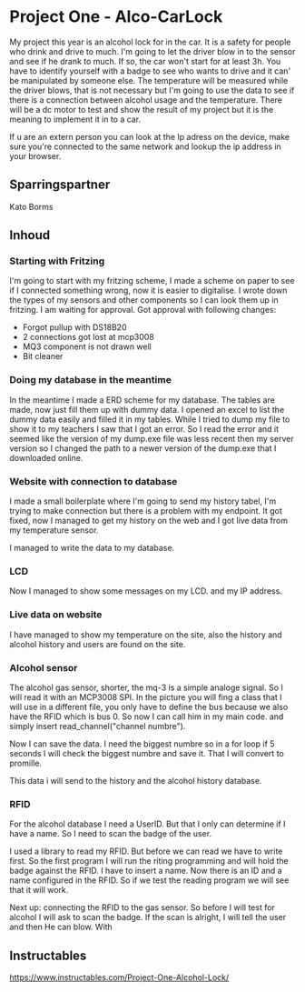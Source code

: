 # Project One - Alco-CarLock

My project this year is an alcohol lock for in the car. It is a safety for people who drink and drive to much. I'm going to let the driver blow in to the sensor and see if he drank to much. If so, the car won't start for at least 3h. You have to identify yourself with a badge to see who wants to drive and it can' be manipulated by someone else. The temperature will be measured while the driver blows, that is not necessary but I'm going to use the data to see if there is a connection between alcohol usage and the temperature. There will be a dc motor to test and show the result of my project but it is the meaning to implement it in to a car. 

If u are an extern person you can look at the Ip adress on the device, make sure you're connected to the same network and lookup the ip address in your browser.



## Sparringspartner
Kato Borms
## Inhoud
### Starting with Fritzing
I'm going to start with my fritzing scheme, I made a scheme on paper to see if I connected something wrong, now it is easier to digitalise. I wrote down the types
of my sensors and other components so I can look them up in fritzing. I am waiting for approval.
Got approval with following changes:
- Forgot pullup with DS18B20
- 2 connections got lost at mcp3008
- MQ3 component is not drawn well
- Bit cleaner

### Doing my database in the meantime
In the meantime I made a ERD scheme for my database. The tables are made, now just fill them up with dummy data. I opened an excel to list the dummy data easily and filled it in my tables. While I tried to dump my file to show it to my teachers I saw that I got an error. So I read the error and it seemed like the version of my dump.exe file was less recent then my server version so I changed the path to a newer version of the dump.exe that I downloaded online.
### Website with connection to database
I made a small boilerplate where I'm going to send my history tabel, I'm trying to make connection but there is a problem with my endpoint.
It got fixed, now I managed to get my history on the web and I got live data from my temperature sensor.

I managed to write the data to my database.

### LCD
Now I managed to show some messages on my LCD. and my IP address.

### Live data on website
I have managed to show my temperature on the site, also the history and alcohol history and users are found on the site.

### Alcohol sensor
The alcohol gas sensor, shorter, the mq-3 is a simple analoge signal. So I will read it with an MCP3008 SPI. In the picture you will fing a class that I will use in a different file, you only have to define the bus because we also have the RFID which is bus 0. So now I can call him in my main code. and simply insert read_channel("channel numbre").

Now I can save the data. I need the biggest numbre so in a for loop if 5 seconds I will check the biggest numbre and save it. That I will convert to promille.

This data i will send to the history and the alcohol history database.

### RFID
For the alcohol database I need a UserID. But that I only can determine if I have a name. So I need to scan the badge of the user.

I used a library to read my RFID. But before we can read we have to write first. So the first program I will run the riting programming and will hold the badge against the RFID. I have to insert a name. Now there is an ID and a name configured in the RFID. So if we test the reading program we will see that it will work.

Next up: connecting the RFID to the gas sensor. So before I will test for alcohol I will ask to scan the badge. If the scan is alright, I will tell the user and then He can blow. With
### 

## Instructables
https://www.instructables.com/Project-One-Alcohol-Lock/



